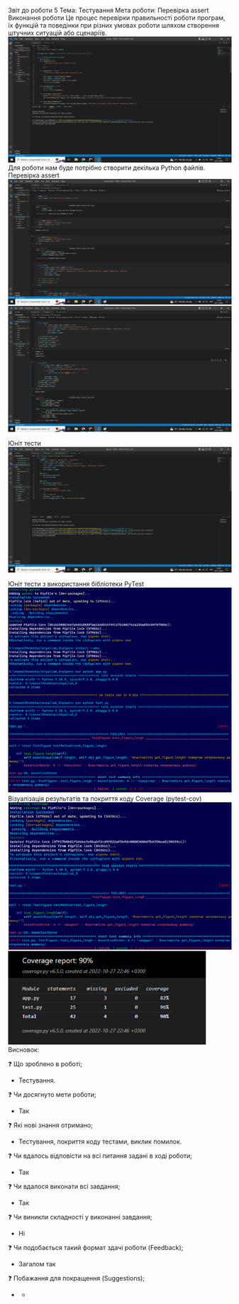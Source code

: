 Звіт до роботи 5
Тема: Тестування
Мета роботи: Перевірка assert
Виконання роботи
Це процес перевірки правильності роботи програм, їх функцій та поведінки при різних умовах роботи шляхом створення штучних ситуацій або сценаріїв.
![alt text](https://github.com/11MaDmAn18/SUBD/blob/main/lab5/srclab5/src1_5.png "Результат")
Для роботи нам буде потрібно створити декілька Python файлів.
Перевірка assert
![alt text](https://github.com/11MaDmAn18/SUBD/blob/main/lab5/srclab5/src2_5.png "Результат")
![alt text](https://github.com/11MaDmAn18/SUBD/blob/main/lab5/srclab5/src3_5.png "Результат")

Юніт тести
![alt text](https://github.com/11MaDmAn18/SUBD/blob/main/lab5/srclab5/src4_5.png "Результат")

Юніт тести з використання бібліотеки PyTest
![alt text](https://github.com/11MaDmAn18/SUBD/blob/main/lab5/srclab5/src5_5.png "Результат")
Візуалізація результатів та покриття коду Coverage (pytest-cov)
![alt text](https://github.com/11MaDmAn18/SUBD/blob/main/lab5/srclab5/src6_5.png "Результат")
![alt text](https://github.com/11MaDmAn18/SUBD/blob/main/lab5/srclab5/src7_5.png "Результат")
Висновок:

❓ Що зроблено в роботі; 
- Тестування.

❓ Чи досягнуто мети роботи; 
- Так

❓ Які нові знання отримано; 
- Тестування, покриття коду тестами, виклик помилок.

❓ Чи вдалось відповісти на всі питання задані в ході роботи; 
- Так

❓ Чи вдалося виконати всі завдання;
-  Так

❓ Чи виникли складності у виконанні завдання; 
- Ні

❓ Чи подобається такий формат здачі роботи (Feedback); 
- Загалом так

❓ Побажання для покращення (Suggestions); 
- -

